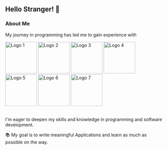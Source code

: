 ## Hello Stranger! 👋

### About Me
My journey in programming has led me to gain experience with </br>
<p>
  <img src="https://github.com/Early184/Early184/assets/137812950/dcbbb959-7417-471e-9ea6-dacf60aba7c9" alt="Logo 1" width="100"/>
  <img src="https://github.com/user-attachments/assets/4777634c-87cd-443f-b832-eaf42ac18c13" alt="Logo 2" width="100"/>
  <img src="https://github.com/user-attachments/assets/0296c60b-bf06-4298-a39c-26f89a381a0c" alt="Logo 3" width="100"/>
  <img src="https://github.com/Early184/Early184/assets/137812950/ca5d691d-3971-491d-8f1b-6b01ee092a84" alt="Logo 4" width="100"/>
  <img src="https://github.com/Early184/Early184/assets/137812950/19800104-33e1-47df-a157-33f0835b8543" alt="Logo 5" width="100"/>
  <img src="https://github.com/Early184/Early184/assets/137812950/ed40e4ce-dc93-46fc-9f8c-f0385cc71cee" alt="Logo 6" width="100"/>
  <img src="https://github.com/Early184/Early184/assets/137812950/f00ea654-2113-4a29-a905-95eee18c187f" alt="Logo 7" width="100"/>
</p>



</br>
I'm eager to deepen my skills and knowledge in programming and software development.

📚 My goal is to write meaningful Applications and learn as much as possible on the way.

